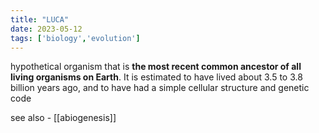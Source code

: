 ```yaml
---
title: "LUCA"
date: 2023-05-12
tags: ['biology','evolution']
---
```

hypothetical organism that is **the most recent common ancestor of all living organisms on Earth**. It is estimated to have lived about 3.5 to 3.8 billion years ago, and to have had a simple cellular structure and genetic code

see also - [[abiogenesis]]